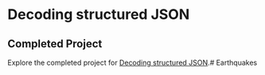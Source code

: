 # Decoding structured JSON

## Completed Project

Explore the completed project for [Decoding structured JSON](https://developer.apple.com/tutorials/app-dev-training/decoding-structured-json).# Earthquakes
